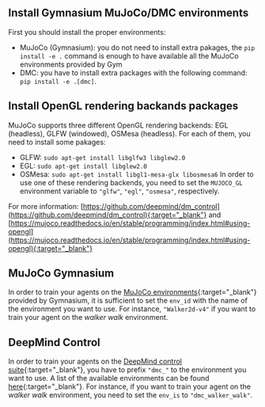 ## Install Gymnasium MuJoCo/DMC environments
First you should install the proper environments:

- MuJoCo (Gymnasium): you do not need to install extra pakages, the `pip install -e .` command is enough to have available all the MuJoCo environments provided by Gym 
- DMC: you have to install extra packages with the following command: `pip install -e .[dmc]`.

## Install OpenGL rendering backands packages

MuJoCo supports three different OpenGL rendering backends: EGL (headless), GLFW (windowed), OSMesa (headless).
For each of them, you need to install some pakages:
- GLFW: `sudo apt-get install libglfw3 libglew2.0`
- EGL: `sudo apt-get install libglew2.0`
- OSMesa: `sudo apt-get install libgl1-mesa-glx libosmesa6`
In order to use one of these rendering backends, you need to set the `MUJOCO_GL` environment variable to `"glfw"`, `"egl"`, `"osmesa"`, respectively.

For more information: [https://github.com/deepmind/dm_control](https://github.com/deepmind/dm_control){:target="_blank"} and [https://mujoco.readthedocs.io/en/stable/programming/index.html#using-opengl](https://mujoco.readthedocs.io/en/stable/programming/index.html#using-opengl){:target="_blank"}

## MuJoCo Gymnasium
In order to train your agents on the [MuJoCo environments](https://gymnasium.farama.org/environments/mujoco/){:target="_blank"} provided by Gymnasium, it is sufficient to set the `env_id` with the name of the environment you want to use. For instance, `"Walker2d-v4"` if you want to train your agent on the *walker walk* environment.

## DeepMind Control
In order to train your agents on the [DeepMind control suite](https://github.com/deepmind/dm_control/blob/main/dm_control/suite/README.md){:target="_blank"}, you have to prefix `"dmc_"` to the environment you want to use. A list of the available environments can be found [here](https://arxiv.org/abs/1801.00690){:target="_blank"}. For instance, if you want to train your agent on the *walker walk* environment, you need to set the `env_is` to `"dmc_walker_walk"`.